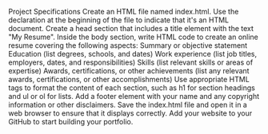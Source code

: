 Project Specifications
Create an HTML file named index.html.
Use the <!DOCTYPE html> declaration at the beginning of the file to indicate that it's an HTML document.
Create a head section that includes a title element with the text "My Resume".
Inside the body section, write HTML code to create an online resume covering the following aspects:
Summary or objective statement
Education (list degrees, schools, and dates)
Work experience (list job titles, employers, dates, and responsibilities)
Skills (list relevant skills or areas of expertise)
Awards, certifications, or other achievements (list any relevant awards, certifications, or other accomplishments)
Use appropriate HTML tags to format the content of each section, such as h1 for section headings and ul or ol for lists.
Add a footer element with your name and any copyright information or other disclaimers.
Save the index.html file and open it in a web browser to ensure that it displays correctly.
Add your website to your GitHub to start building your portfolio.

